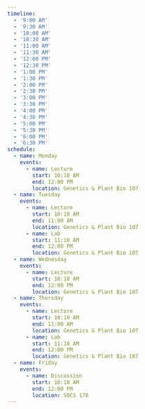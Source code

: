 ```yaml
---
timeline:
  - '9:00 AM'
  - '9:30 AM'
  - '10:00 AM'
  - '10:30 AM'
  - '11:00 AM'
  - '11:30 AM'
  - '12:00 PM'
  - '12:30 PM'
  - '1:00 PM'
  - '1:30 PM'
  - '2:00 PM'
  - '2:30 PM'
  - '3:00 PM'
  - '3:30 PM'
  - '4:00 PM'
  - '4:30 PM'
  - '5:00 PM'
  - '5:30 PM'
  - '6:00 PM'
  - '6:30 PM'
schedule:
  - name: Monday
    events:
      - name: Lecture
        start: 10:10 AM
        end: 12:00 PM
        location: Genetics & Plant Bio 107
  - name: Tuesday
    events:
      - name: Lecture
        start: 10:10 AM
        end: 11:00 AM
        location: Genetics & Plant Bio 107
      - name: Lab
        start: 11:10 AM
        end: 12:00 PM
        location: Genetics & Plant Bio 107
  - name: Wednesday
    events:
      - name: Lecture
        start: 10:10 AM
        end: 12:00 PM
        location: Genetics & Plant Bio 107
  - name: Thursday
    events:
      - name: Lecture
        start: 10:10 AM
        end: 11:00 AM
        location: Genetics & Plant Bio 107
      - name: Lab
        start: 11:10 AM
        end: 12:00 PM
        location: Genetics & Plant Bio 107
  - name: Friday
    events:
      - name: Discussion
        start: 10:10 AM
        end: 12:00 PM
        location: SOCS 170
---
```

